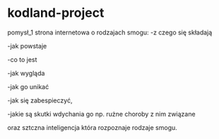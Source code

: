 # kodland-project
pomysł_1
strona internetowa o rodzajach smogu:
-z czego się składają

-jak powstaje

-co to jest

-jak wygląda

-jak go unikać

-jak się zabespieczyć,    

-jakie są skutki wdychania go np. rużne choroby z nim związane

oraz sztczna inteligencja która rozpoznaje rodzaje smogu.


